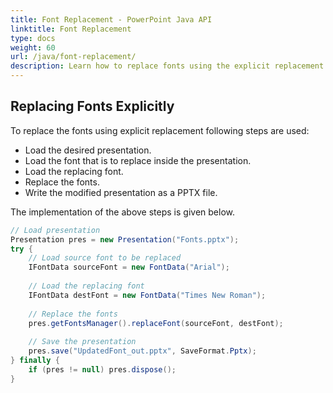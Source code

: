 ```yaml
---
title: Font Replacement - PowerPoint Java API
linktitle: Font Replacement
type: docs
weight: 60
url: /java/font-replacement/
description: Learn how to replace fonts using the explicit replacement method in PowerPoint using the Java API.
---
```


## **Replacing Fonts Explicitly**
To replace the fonts using explicit replacement following steps are used:

- Load the desired presentation.
- Load the font that is to replace inside the presentation.
- Load the replacing font.
- Replace the fonts.
- Write the modified presentation as a PPTX file.

The implementation of the above steps is given below.

```java
// Load presentation
Presentation pres = new Presentation("Fonts.pptx");
try {
    // Load source font to be replaced
    IFontData sourceFont = new FontData("Arial");
    
    // Load the replacing font
    IFontData destFont = new FontData("Times New Roman");
    
    // Replace the fonts
    pres.getFontsManager().replaceFont(sourceFont, destFont);
    
    // Save the presentation
    pres.save("UpdatedFont_out.pptx", SaveFormat.Pptx);
} finally {
    if (pres != null) pres.dispose();
}
```
